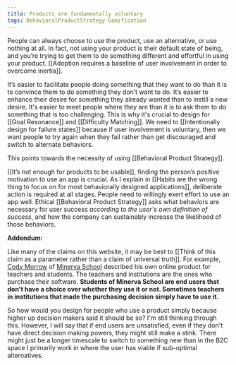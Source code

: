 ```yaml
---
title: Products are fundamentally voluntary
tags: BehavioralProductStrategy Gamification
---
```

People can always choose to use the product, use an alternative, or use nothing at all. In fact, not using your product is their default state of being, and you’re trying to get them to do something different and effortful in using your product. [[Adoption requires a baseline of user involvement in order to overcome inertia]].

It’s easier to facilitate people doing something that they want to do than it is to convince them to do something they don’t want to do. It’s easier to enhance their desire for something they already wanted than to instill a new desire. It's easier to meet people where they are than it is to ask them to do something that is too challenging. This is why it's crucial to design for [[Goal Resonance]] and [[Difficulty Matching]]. We need to [[Intentionally design for failure states]] because if user involvement is voluntary, then we want people to try again when they fail rather than get discouraged and switch to alternate behaviors. 

This points towards the necessity of using [[Behavioral Product Strategy]]. 

[[It’s not enough for products to be usable]], finding the person’s positive motivation to use an app is crucial. As I explain in [[Habits are the wrong thing to focus on for most behaviorally designed applications]], deliberate action is required at all stages. People need to willingly exert effort to use an app well. Ethical [[Behavioral Product Strategy]] asks what behaviors are necessary for user success *according to the user's own definition of success*, and how the company can sustainably increase the likelihood of those behaviors.

**Addendum:**

Like many of the claims on this website, it may be best to [[Think of this claim as a parameter rather than a claim of universal truth]]. For example, [Cody Morrow](https://www.linkedin.com/in/caamorrow/) of [Minerva School](https://www.minervaproject.com/) described his own online product for teachers and students. The teachers and institutions are the ones who purchase their software. **Students of Minerva School are end users that don't have a choice over whether they use it or not. Sometimes teachers in institutions that made the purchasing decision simply have to use it.**

So how would you design for people who use a product simply because higher up decision makers said it should be so? I'm still thinking through this. However, I will say that if end users are unsatisfied, even if they don't have direct decision making powers, they might still make a stink. There might just be a longer timescale to switch to something new than in the B2C space I primarily work in where the user has viable if sub-optimal alternatives.